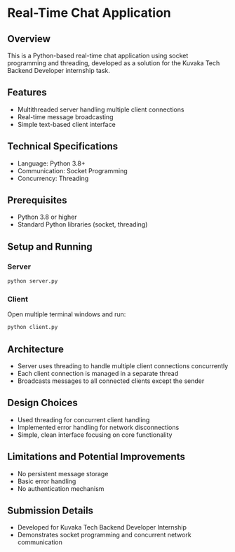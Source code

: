 # Real-Time Chat Application

## Overview
This is a Python-based real-time chat application using socket programming and threading, developed as a solution for the Kuvaka Tech Backend Developer internship task.

## Features
- Multithreaded server handling multiple client connections
- Real-time message broadcasting
- Simple text-based client interface

## Technical Specifications
- Language: Python 3.8+
- Communication: Socket Programming
- Concurrency: Threading

## Prerequisites
- Python 3.8 or higher
- Standard Python libraries (socket, threading)

## Setup and Running

### Server
```bash
python server.py
```

### Client
Open multiple terminal windows and run:
```bash
python client.py
```

## Architecture
- Server uses threading to handle multiple client connections concurrently
- Each client connection is managed in a separate thread
- Broadcasts messages to all connected clients except the sender

## Design Choices
- Used threading for concurrent client handling
- Implemented error handling for network disconnections
- Simple, clean interface focusing on core functionality

## Limitations and Potential Improvements
- No persistent message storage
- Basic error handling
- No authentication mechanism

## Submission Details
- Developed for Kuvaka Tech Backend Developer Internship
- Demonstrates socket programming and concurrent network communication

